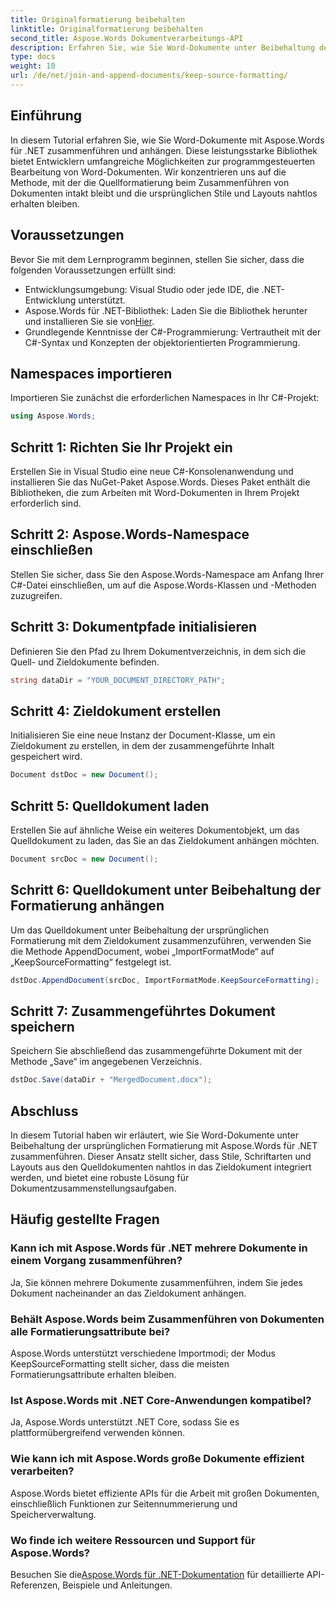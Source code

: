 ```yaml
---
title: Originalformatierung beibehalten
linktitle: Originalformatierung beibehalten
second_title: Aspose.Words Dokumentverarbeitungs-API
description: Erfahren Sie, wie Sie Word-Dokumente unter Beibehaltung der Formatierung mit Aspose.Words für .NET zusammenführen. Ideal für Entwickler, die Dokumentzusammenstellungsaufgaben automatisieren möchten.
type: docs
weight: 10
url: /de/net/join-and-append-documents/keep-source-formatting/
---
```

## Einführung

In diesem Tutorial erfahren Sie, wie Sie Word-Dokumente mit Aspose.Words für .NET zusammenführen und anhängen. Diese leistungsstarke Bibliothek bietet Entwicklern umfangreiche Möglichkeiten zur programmgesteuerten Bearbeitung von Word-Dokumenten. Wir konzentrieren uns auf die Methode, mit der die Quellformatierung beim Zusammenführen von Dokumenten intakt bleibt und die ursprünglichen Stile und Layouts nahtlos erhalten bleiben.

## Voraussetzungen

Bevor Sie mit dem Lernprogramm beginnen, stellen Sie sicher, dass die folgenden Voraussetzungen erfüllt sind:

- Entwicklungsumgebung: Visual Studio oder jede IDE, die .NET-Entwicklung unterstützt.
-  Aspose.Words für .NET-Bibliothek: Laden Sie die Bibliothek herunter und installieren Sie sie von[Hier](https://releases.aspose.com/words/net/).
- Grundlegende Kenntnisse der C#-Programmierung: Vertrautheit mit der C#-Syntax und Konzepten der objektorientierten Programmierung.

## Namespaces importieren

Importieren Sie zunächst die erforderlichen Namespaces in Ihr C#-Projekt:

```csharp
using Aspose.Words;
```

## Schritt 1: Richten Sie Ihr Projekt ein

Erstellen Sie in Visual Studio eine neue C#-Konsolenanwendung und installieren Sie das NuGet-Paket Aspose.Words. Dieses Paket enthält die Bibliotheken, die zum Arbeiten mit Word-Dokumenten in Ihrem Projekt erforderlich sind.

## Schritt 2: Aspose.Words-Namespace einschließen

Stellen Sie sicher, dass Sie den Aspose.Words-Namespace am Anfang Ihrer C#-Datei einschließen, um auf die Aspose.Words-Klassen und -Methoden zuzugreifen.

## Schritt 3: Dokumentpfade initialisieren

Definieren Sie den Pfad zu Ihrem Dokumentverzeichnis, in dem sich die Quell- und Zieldokumente befinden.

```csharp
string dataDir = "YOUR_DOCUMENT_DIRECTORY_PATH";
```

## Schritt 4: Zieldokument erstellen

Initialisieren Sie eine neue Instanz der Document-Klasse, um ein Zieldokument zu erstellen, in dem der zusammengeführte Inhalt gespeichert wird.

```csharp
Document dstDoc = new Document();
```

## Schritt 5: Quelldokument laden

Erstellen Sie auf ähnliche Weise ein weiteres Dokumentobjekt, um das Quelldokument zu laden, das Sie an das Zieldokument anhängen möchten.

```csharp
Document srcDoc = new Document();
```

## Schritt 6: Quelldokument unter Beibehaltung der Formatierung anhängen

Um das Quelldokument unter Beibehaltung der ursprünglichen Formatierung mit dem Zieldokument zusammenzuführen, verwenden Sie die Methode AppendDocument, wobei „ImportFormatMode“ auf „KeepSourceFormatting“ festgelegt ist.

```csharp
dstDoc.AppendDocument(srcDoc, ImportFormatMode.KeepSourceFormatting);
```

## Schritt 7: Zusammengeführtes Dokument speichern

Speichern Sie abschließend das zusammengeführte Dokument mit der Methode „Save“ im angegebenen Verzeichnis.

```csharp
dstDoc.Save(dataDir + "MergedDocument.docx");
```

## Abschluss

In diesem Tutorial haben wir erläutert, wie Sie Word-Dokumente unter Beibehaltung der ursprünglichen Formatierung mit Aspose.Words für .NET zusammenführen. Dieser Ansatz stellt sicher, dass Stile, Schriftarten und Layouts aus den Quelldokumenten nahtlos in das Zieldokument integriert werden, und bietet eine robuste Lösung für Dokumentzusammenstellungsaufgaben.

## Häufig gestellte Fragen

### Kann ich mit Aspose.Words für .NET mehrere Dokumente in einem Vorgang zusammenführen?
Ja, Sie können mehrere Dokumente zusammenführen, indem Sie jedes Dokument nacheinander an das Zieldokument anhängen.

### Behält Aspose.Words beim Zusammenführen von Dokumenten alle Formatierungsattribute bei?
Aspose.Words unterstützt verschiedene Importmodi; der Modus KeepSourceFormatting stellt sicher, dass die meisten Formatierungsattribute erhalten bleiben.

### Ist Aspose.Words mit .NET Core-Anwendungen kompatibel?
Ja, Aspose.Words unterstützt .NET Core, sodass Sie es plattformübergreifend verwenden können.

### Wie kann ich mit Aspose.Words große Dokumente effizient verarbeiten?
Aspose.Words bietet effiziente APIs für die Arbeit mit großen Dokumenten, einschließlich Funktionen zur Seitennummerierung und Speicherverwaltung.

### Wo finde ich weitere Ressourcen und Support für Aspose.Words?
 Besuchen Sie die[Aspose.Words für .NET-Dokumentation](https://reference.aspose.com/words/net/) für detaillierte API-Referenzen, Beispiele und Anleitungen.